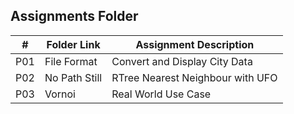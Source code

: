 
##  Assignments Folder

|   #   | Folder Link   | Assignment Description              |  
| :---: | -----------   | --------------------------------    |
|   P01 | File Format   |  Convert and Display City Data      |
|   P02 | No Path Still | RTree Nearest Neighbour with UFO    |
|   P03 | Vornoi        | Real World Use Case                 |
